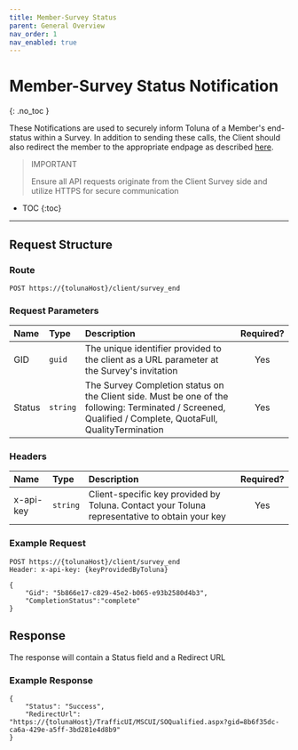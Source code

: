 ```yaml
---
title: Member-Survey Status
parent: General Overview
nav_order: 1
nav_enabled: true
---
```


# Member-Survey Status Notification
{: .no_toc }

These Notifications are used to securely inform Toluna of a Member's end-status within a Survey. In addition to sending these calls, the Client should also redirect the member to the appropriate endpage as described [here](/s2sClientRedirectGuide/general/redirectingMember.html).

> IMPORTANT
>
> Ensure all API requests originate from the Client Survey side and utilize HTTPS for secure communication

* TOC
{:toc}

---

## Request Structure

### Route

```plaintext
POST https://{tolunaHost}/client/survey_end 
```

### Request Parameters

| Name | Type | Description | Required? | 
| :--- | :--- | :--- | :---: |
| GID | ```guid``` | The unique identifier provided to the client as a URL parameter at the Survey's invitation | Yes |
| Status | ```string``` | The Survey Completion status on the Client side. Must be one of the following: Terminated / Screened, Qualified / Complete, QuotaFull, QualityTermination | Yes |

### Headers

| Name | Type | Description | Required? |
| :--- | :--- | :--- | :---: |
| x-api-key | ```string``` | Client-specific key provided by Toluna. Contact your Toluna representative to obtain your key | Yes |

### Example Request

```plaintext
POST https://{tolunaHost}/client/survey_end 
Header: x-api-key: {keyProvidedByToluna}

{
    "Gid": "5b866e17-c829-45e2-b065-e93b2580d4b3",
    "CompletionStatus":"complete"
}
```

## Response

The response will contain a Status field and a Redirect URL

### Example Response

```plaintext
{
    "Status": "Success",
    "RedirectUrl": "https://{tolunaHost}/TrafficUI/MSCUI/SOQualified.aspx?gid=8b6f35dc-ca6a-429e-a5ff-3bd281e4d8b9"
}
```
